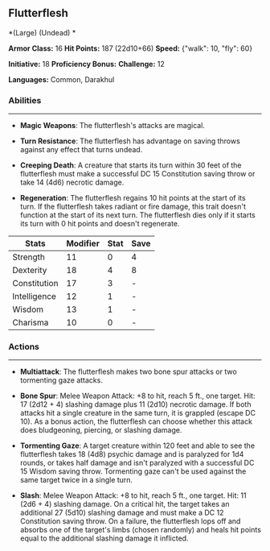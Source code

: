 ## Flutterflesh
*(Large) (Undead) *

**Armor Class:** 16
**Hit Points:** 187 (22d10+66)
**Speed:** {"walk": 10, "fly": 60}

**Initiative:** 18
**Proficiency Bonus:**
**Challenge:** 12

**Languages:** Common, Darakhul

### Abilities
 --- 
- **Magic Weapons**: The flutterflesh's attacks are magical.

- **Turn Resistance**: The flutterflesh has advantage on saving throws against any effect that turns undead.

- **Creeping Death**: A creature that starts its turn within 30 feet of the flutterflesh must make a successful DC 15 Constitution saving throw or take 14 (4d6) necrotic damage.

- **Regeneration**: The flutterflesh regains 10 hit points at the start of its turn. If the flutterflesh takes radiant or fire damage, this trait doesn't function at the start of its next turn. The flutterflesh dies only if it starts its turn with 0 hit points and doesn't regenerate.



| Stats | Modifier | Stat | Save
| ---- | ---- | ---- | ---- |
| Strength | 11 | 0 | 4 |
| Dexterity | 18 | 4 | 8 |
| Constitution | 17 | 3 | - |
| Intelligence | 12 | 1 | - |
| Wisdom | 13 | 1 | - |
| Charisma | 10 | 0 | - |

### Actions
 --- 
- **Multiattack**: The flutterflesh makes two bone spur attacks or two tormenting gaze attacks.

- **Bone Spur**: Melee Weapon Attack: +8 to hit, reach 5 ft., one target. Hit: 17 (2d12 + 4) slashing damage plus 11 (2d10) necrotic damage. If both attacks hit a single creature in the same turn, it is grappled (escape DC 10). As a bonus action, the flutterflesh can choose whether this attack does bludgeoning, piercing, or slashing damage.

- **Tormenting Gaze**: A target creature within 120 feet and able to see the flutterflesh takes 18 (4d8) psychic damage and is paralyzed for 1d4 rounds, or takes half damage and isn't paralyzed with a successful DC 15 Wisdom saving throw. Tormenting gaze can't be used against the same target twice in a single turn.

- **Slash**: Melee Weapon Attack: +8 to hit, reach 5 ft., one target. Hit: 11 (2d6 + 4) slashing damage. On a critical hit, the target takes an additional 27 (5d10) slashing damage and must make a DC 12 Constitution saving throw. On a failure, the flutterflesh lops off and absorbs one of the target's limbs (chosen randomly) and heals hit points equal to the additional slashing damage it inflicted.

